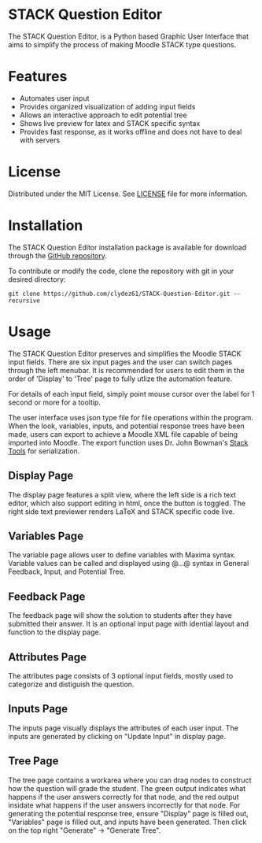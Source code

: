 # STACK Question Editor
The STACK Question Editor, is a Python based Graphic User Interface that aims to simplify the process of making Moodle STACK type questions.


# Features
- Automates user input
- Provides organized visualization of adding input fields
- Allows an interactive approach to edit potential tree
- Shows live preview for latex and STACK specific syntax
- Provides fast response, as it works offline and does not have to deal with servers

# License
Distributed under the MIT License. See [LICENSE](https://github.com/clydez61/STACK-Question-Editor/blob/main/LICENSE) file for more information.

# Installation
The STACK Question Editor installation package is available for download through the [GitHub repository](https://github.com/clydez61/STACK-Question-Editor). 

To contribute or modify the code, clone the repository with git in your desired directory:
```
git clone https://github.com/clydez61/STACK-Question-Editor.git --recursive 
```
# Usage
The STACK Question Editor preserves and simplifies the Moodle STACK input fields. There are six input pages and
the user can switch pages through the left menubar. It is recommended for users to edit them in the order of 'Display' to 'Tree' page to fully utlize the automation feature.

For details of each input field, simply point mouse cursor over the label for 1 second or more for a tooltip.

The user interface uses json type file for file operations within the program. When the look, variables, inputs, and potential response trees have been made, users can export to achieve a Moodle XML file capable of being imported into Moodle. The export function uses Dr. John Bowman's [Stack Tools](https://gitlab.com/stacktools/tools) for serialization.

## Display Page
The display page features a split view, where the left side is a rich text editor, which also support editing in html, once the button is toggled. The right side text previewer renders LaTeX and STACK specific code live. 

## Variables Page
The variable page allows user to define variables with Maxima syntax. Variable values can be called and displayed using @...@ syntax in General Feedback, Input, and Potential Tree.

## Feedback Page
The feedback page will show the solution to students after they have submitted their answer. It is an optional input page with idential layout and function to the display page.

## Attributes Page
The attributes page consists of 3 optional input fields, mostly used to categorize and distiguish the question.

## Inputs Page
The inputs page visually displays the attributes of each user input. The inputs are generated by clicking on "Update Input" in display page.

## Tree Page
The tree page contains a workarea where you can drag nodes to construct how the question will grade the student. The green output indicates what happens if the user answers correctly for that node, and the red output insidate what happens if the user answers incorrectly for that node. For generating the potential response tree, ensure "Display" page is filled out, "Variables" page is filled out, and inputs have been generated. Then click on the top right "Generate" -> "Generate Tree".







